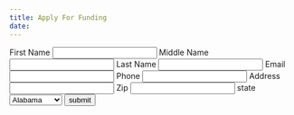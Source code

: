 ```yaml
---
title: Apply For Funding
date: 
---
```

<form action="submit">
	<label>First Name</label>
	<input type="text" id="fname" name="firstName"/>
	<label>Middle Name</label>
	<input type="text" id="mname" name="middleName"/>
	<label>Last Name</label>
	<input type="text" id="lname" name="lastName"/>
	<label>Email</label>
	<input type="text" id="email" name="email"/>
	<label>Phone</label>
	<input type="text" id="phone" name="contactphone"/>
	<label>Address</label>
	<input type="text" id="address" name="address"/>
	<label>Zip</label>
	<input type="text" id="zip" name="zip"/>
	<label>state</label>
	<select id="name" name="state"/>
		<option value="alabama">Alabama</option>
		<option value="alaska">Alaska</option>
		<option value="arizona">Arizona</option>
		<option value="arkansas">Arkansas</option>
		<option value="california">California</option>
		<option value="colorado">Colorado</option>
		<option value="connecticut">Connecticut</option>
		<option value="delaware">Delaware</option>
		<option value="florida">Florida</option>
		<option value="georgia">Georgia</option>
		<option value="hawaii">Hawaii</option>
		<option value="idaho">Idaho</option>
		<option value="illinois">Illinois</option>
	</select>
	<button id="submitAppBtn">submit</button>
</form>

